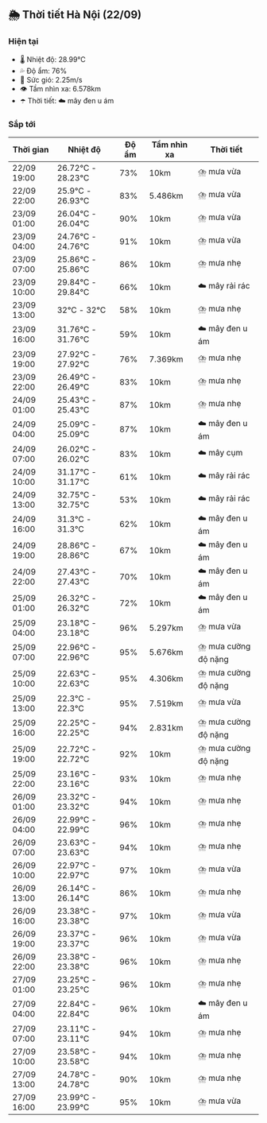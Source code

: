 ## 🌦️ Thời tiết Hà Nội (22/09)

### Hiện tại

- 🌡️ Nhiệt độ: 28.99℃
- 💦 Độ ẩm: 76%
- 💨 Sức gió: 2.25m/s
- 👁️ Tầm nhìn xa: 6.578km
- ☂️ Thời tiết: ☁️ mây đen u ám

### Sắp tới

| Thời gian | Nhiệt độ | Độ ẩm | Tầm nhìn xa | Thời tiết |
| --- | --- | --- | --- | --- |
| 22/09 19:00 | 26.72℃ - 28.23℃ | 73% | 10km | ⛈️ mưa vừa |
| 22/09 22:00 | 25.9℃ - 26.93℃ | 83% | 5.486km | ⛈️ mưa vừa |
| 23/09 01:00 | 26.04℃ - 26.04℃ | 90% | 10km | ⛈️ mưa vừa |
| 23/09 04:00 | 24.76℃ - 24.76℃ | 91% | 10km | ⛈️ mưa vừa |
| 23/09 07:00 | 25.86℃ - 25.86℃ | 86% | 10km | ⛈️ mưa nhẹ |
| 23/09 10:00 | 29.84℃ - 29.84℃ | 66% | 10km | ☁️ mây rải rác |
| 23/09 13:00 | 32℃ - 32℃ | 58% | 10km | ⛈️ mưa nhẹ |
| 23/09 16:00 | 31.76℃ - 31.76℃ | 59% | 10km | ☁️ mây đen u ám |
| 23/09 19:00 | 27.92℃ - 27.92℃ | 76% | 7.369km | ⛈️ mưa nhẹ |
| 23/09 22:00 | 26.49℃ - 26.49℃ | 83% | 10km | ⛈️ mưa nhẹ |
| 24/09 01:00 | 25.43℃ - 25.43℃ | 87% | 10km | ⛈️ mưa nhẹ |
| 24/09 04:00 | 25.09℃ - 25.09℃ | 87% | 10km | ☁️ mây đen u ám |
| 24/09 07:00 | 26.02℃ - 26.02℃ | 83% | 10km | ☁️ mây cụm |
| 24/09 10:00 | 31.17℃ - 31.17℃ | 61% | 10km | ☁️ mây rải rác |
| 24/09 13:00 | 32.75℃ - 32.75℃ | 53% | 10km | ☁️ mây rải rác |
| 24/09 16:00 | 31.3℃ - 31.3℃ | 62% | 10km | ☁️ mây đen u ám |
| 24/09 19:00 | 28.86℃ - 28.86℃ | 67% | 10km | ☁️ mây đen u ám |
| 24/09 22:00 | 27.43℃ - 27.43℃ | 70% | 10km | ☁️ mây đen u ám |
| 25/09 01:00 | 26.32℃ - 26.32℃ | 72% | 10km | ☁️ mây đen u ám |
| 25/09 04:00 | 23.18℃ - 23.18℃ | 96% | 5.297km | ⛈️ mưa vừa |
| 25/09 07:00 | 22.96℃ - 22.96℃ | 95% | 5.676km | ⛈️ mưa cường độ nặng |
| 25/09 10:00 | 22.63℃ - 22.63℃ | 95% | 4.306km | ⛈️ mưa cường độ nặng |
| 25/09 13:00 | 22.3℃ - 22.3℃ | 95% | 7.519km | ⛈️ mưa vừa |
| 25/09 16:00 | 22.25℃ - 22.25℃ | 94% | 2.831km | ⛈️ mưa cường độ nặng |
| 25/09 19:00 | 22.72℃ - 22.72℃ | 92% | 10km | ⛈️ mưa cường độ nặng |
| 25/09 22:00 | 23.16℃ - 23.16℃ | 93% | 10km | ⛈️ mưa nhẹ |
| 26/09 01:00 | 23.32℃ - 23.32℃ | 94% | 10km | ⛈️ mưa nhẹ |
| 26/09 04:00 | 22.99℃ - 22.99℃ | 96% | 10km | ⛈️ mưa nhẹ |
| 26/09 07:00 | 23.63℃ - 23.63℃ | 94% | 10km | ⛈️ mưa nhẹ |
| 26/09 10:00 | 22.97℃ - 22.97℃ | 97% | 10km | ⛈️ mưa vừa |
| 26/09 13:00 | 26.14℃ - 26.14℃ | 86% | 10km | ⛈️ mưa nhẹ |
| 26/09 16:00 | 23.38℃ - 23.38℃ | 97% | 10km | ⛈️ mưa vừa |
| 26/09 19:00 | 23.37℃ - 23.37℃ | 96% | 10km | ⛈️ mưa vừa |
| 26/09 22:00 | 23.38℃ - 23.38℃ | 96% | 10km | ⛈️ mưa nhẹ |
| 27/09 01:00 | 23.25℃ - 23.25℃ | 96% | 10km | ⛈️ mưa nhẹ |
| 27/09 04:00 | 22.84℃ - 22.84℃ | 96% | 10km | ☁️ mây đen u ám |
| 27/09 07:00 | 23.11℃ - 23.11℃ | 94% | 10km | ⛈️ mưa nhẹ |
| 27/09 10:00 | 23.58℃ - 23.58℃ | 94% | 10km | ⛈️ mưa nhẹ |
| 27/09 13:00 | 24.78℃ - 24.78℃ | 90% | 10km | ⛈️ mưa nhẹ |
| 27/09 16:00 | 23.99℃ - 23.99℃ | 95% | 10km | ⛈️ mưa vừa |
